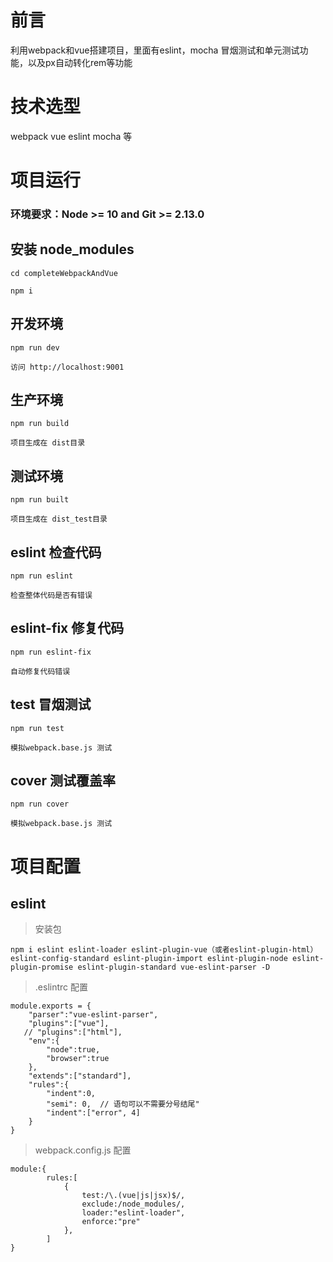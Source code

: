 # 前言
利用webpack和vue搭建项目，里面有eslint，mocha 冒烟测试和单元测试功能，以及px自动转化rem等功能
# 技术选型
webpack vue eslint mocha 等
# 项目运行
### 环境要求：Node >= 10 and Git >= 2.13.0
## 安装 node_modules
~~~
cd completeWebpackAndVue

npm i
~~~
## 开发环境
~~~
npm run dev

访问 http://localhost:9001
~~~
## 生产环境
~~~
npm run build

项目生成在 dist目录
~~~
## 测试环境
~~~
npm run built

项目生成在 dist_test目录
~~~
## eslint 检查代码
~~~
npm run eslint

检查整体代码是否有错误
~~~
## eslint-fix 修复代码
~~~
npm run eslint-fix

自动修复代码错误
~~~

## test 冒烟测试
~~~
npm run test

模拟webpack.base.js 测试
~~~
## cover 测试覆盖率
~~~
npm run cover

模拟webpack.base.js 测试
~~~
# 项目配置
## eslint
> 安装包
~~~
npm i eslint eslint-loader eslint-plugin-vue（或者eslint-plugin-html） eslint-config-standard eslint-plugin-import eslint-plugin-node eslint-plugin-promise eslint-plugin-standard vue-eslint-parser -D
~~~
> .eslintrc 配置
~~~
module.exports = {
    "parser":"vue-eslint-parser",
    "plugins":["vue"],
   // "plugins":["html"],
    "env":{
        "node":true,
        "browser":true
    },
    "extends":["standard"],
    "rules":{
        "indent":0,
        "semi": 0,  // 语句可以不需要分号结尾"
        "indent":["error", 4]
    }
}
~~~
> webpack.config.js 配置
~~~
module:{
        rules:[
            {
                test:/\.(vue|js|jsx)$/,
                exclude:/node_modules/,
                loader:"eslint-loader",
                enforce:"pre"
            },
        ]
}
~~~

